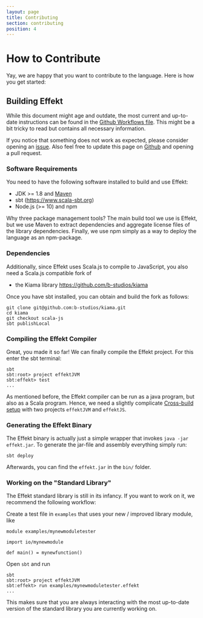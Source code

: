 ```yaml
---
layout: page
title: Contributing
section: contributing
position: 4
---
```


# How to Contribute
Yay, we are happy that you want to contribute to the language. Here is how
you get started:

## Building Effekt
While this document might age and outdate, the most current and up-to-date
instructions can be found in the
[Github Workflows file](https://github.com/effekt-lang/effekt/blob/master/.github/workflows/ci.yml).
This might be a bit tricky to read but contains all necessary information.

If you notice that something does not work as expected, please consider
opening an [issue](https://github.com/effekt-lang/effekt/issues). Also feel free to
update this page on [Github](https://github.com/effekt-lang/effekt/tree/master/docs/docs)
and opening a pull request.

### Software Requirements
You need to have the following software installed to build and use Effekt:

- JDK >= 1.8 and [Maven](https://maven.apache.org/)
- sbt (<https://www.scala-sbt.org>)
- Node.js (>= 10) and npm

Why three package management tools? The main build tool we use is Effekt,
but we use Maven to extract dependencies and aggregate license files of the
library dependencies. Finally, we use npm simply as a way to deploy the
language as an npm-package.

### Dependencies
Additionally, since Effekt uses Scala.js to compile to JavaScript,
you also need a Scala.js compatible fork of

- the Kiama library <https://github.com/b-studios/kiama>

Once you have sbt installed, you can obtain and build the fork as follows:
```
git clone git@github.com:b-studios/kiama.git
cd kiama
git checkout scala-js
sbt publishLocal
```
### Compiling the Effekt Compiler
Great, you made it so far! We can finally compile the Effekt project. For
this enter the sbt terminal:

```
sbt
sbt:root> project effektJVM
sbt:effekt> test
...
```
As mentioned before, the Effekt compiler can be run as a java program, but
also as a Scala program. Hence, we need a slightly complicate
[Cross-build setup](https://www.scala-js.org/doc/project/cross-build.html)
with two projects `effektJVM` and `effektJS`.

### Generating the Effekt Binary
The Effekt binary is actually just a simple wrapper that invokes `java -jar effekt.jar`.
To generate the jar-file and assembly everything simply run:

```
sbt deploy
```
Afterwards, you can find the `effekt.jar` in the `bin/` folder.

### Working on the "Standard Library"
The Effekt standard library is still in its infancy. If you want to work on
it, we recommend the following workflow:

Create a test file in `examples` that uses your new / improved library module, like
```
module examples/mynewmoduletester

import io/mynewmodule

def main() = mynewfunction()
```
Open `sbt` and run
```
sbt
sbt:root> project effektJVM
sbt:effekt> run examples/mynewmoduletester.effekt
...
```

This makes sure that you are always interacting with the most up-to-date version
of the standard library you are currently working on.
